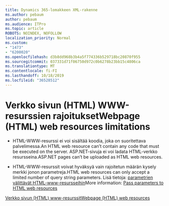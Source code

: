 ```yaml
---
title: Dynamics 365-lomakkeen XML-rakenne
ms.author: pebaum
author: pebaum
ms.audience: ITPro
ms.topic: article
ROBOTS: NOINDEX, NOFOLLOW
localization_priority: Normal
ms.custom:
- "1473"
- "6200020"
ms.openlocfilehash: d3b8dd968b3b4a5f774336b529718bc20870f955
ms.sourcegitcommit: 037331d71f06750d972c0b6278b23bb15c4806ca
ms.translationtype: MT
ms.contentlocale: fi-FI
ms.lasthandoff: 10/18/2019
ms.locfileid: "36528512"
---
```

# <a name="webpage-html-web-resources-limitations"></a><span data-ttu-id="929b3-102">Verkko sivun (HTML) WWW-resurssien rajoitukset</span><span class="sxs-lookup"><span data-stu-id="929b3-102">Webpage (HTML) web resources limitations</span></span>

* <span data-ttu-id="929b3-103">HTML-WWW-resurssi ei voi sisältää koodia, joka on suoritettava palvelimessa.</span><span class="sxs-lookup"><span data-stu-id="929b3-103">An HTML web resource can’t contain any code that must be executed on the server.</span></span> <span data-ttu-id="929b3-104">ASP.NET-sivuja ei voi ladata HTML-verkko resursseina.</span><span class="sxs-lookup"><span data-stu-id="929b3-104">ASP.NET pages can’t be uploaded as HTML web resources.</span></span>

* <span data-ttu-id="929b3-105">HTML-WWW-resurssit voivat hyväksyä vain rajoitetun määrän kysely merkki jonon parametreja.</span><span class="sxs-lookup"><span data-stu-id="929b3-105">HTML web resources can only accept a limited number of query string parameters.</span></span> <span data-ttu-id="929b3-106">Lisä tietoja: [parametrien välittävät HTML-www-resursseihin](https://docs.microsoft.com/dynamics365/customer-engagement/developer/webpage-html-web-resources#BKMK_PassingParametersToWebResources)</span><span class="sxs-lookup"><span data-stu-id="929b3-106">More information: [Pass parameters to HTML web resources](https://docs.microsoft.com/dynamics365/customer-engagement/developer/webpage-html-web-resources#BKMK_PassingParametersToWebResources)</span></span>

[<span data-ttu-id="929b3-107">Verkko sivun (HTML) www-resurssit</span><span class="sxs-lookup"><span data-stu-id="929b3-107">Webpage (HTML) web resources</span></span>](https://docs.microsoft.com/dynamics365/customer-engagement/developer/webpage-html-web-resources)
